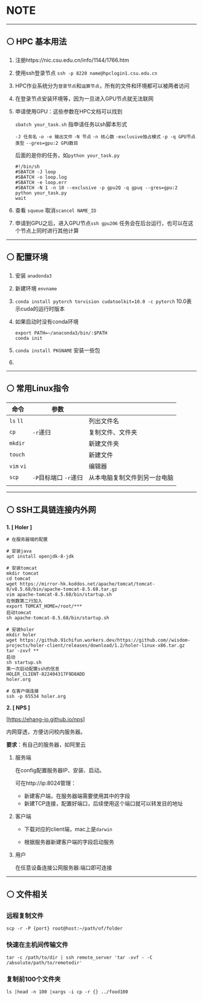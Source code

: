 # NOTE
---

## ⚪ HPC 基本用法

1. 注册https://nic.csu.edu.cn/info/1144/1766.htm

2. 使用ssh登录节点 `ssh -p 8220 name@hpclogin1.csu.edu.cn`

3. HPC作业系统分为`登录节点`和`运算节点`，所有的文件和环境都可以被两者访问

4. 在登录节点安装环境等，因为一旦进入GPU节点就无法联网

5. 申请使用GPU：这些参数在HPC文档可以找到

    `sbatch your_task.sh` 指申请任务以sh脚本形式

   `-J 任务名` `-o -e 输出文件` `-N 节点` `-n 核心数` `-exclusive独占模式` `-p -q GPU节点类型` `--gres=gpu:2 GPU数目 `

   后面的是你的任务，如`python your_task.py`

    ```shell
    #!/bin/sh
    #SBATCH -J loop
    #SBATCH -o loop.log
    #SBATCH -e loop.err
    #SBATCH -N 1 -n 10 --exclusive -p gpu2Q -q gpuq --gres=gpu:2
    python your_task.py
    wait
    ```

6. 查看 `squeue`     取消`scancel NAME_ID`
7. 申请到GPU之后，进入GPU节点`ssh gpu206` 任务会在后台运行，也可以在这个节点上同时进行其他计算

---

## ⚪ 配置环境

1. 安装 `anadonda3`

2. 新建环境 `envname` 

3. `conda install pytorch torvision cudatoolkit=10.0 -c pytorch` 10.0表示cuda的运行时版本

4. 如果启动时没有conda环境

   ```shell
   export PATH=~/anaconda3/bin/:$PATH
   conda init 
   ```

5. `conda install PKGNAME` 安装一些包

6. 

---

## ⚪ 常用Linux指令

| 命令       | 参数                  |                              |
| ---------- | --------------------- | ---------------------------- |
| `ls` `ll`  |                       | 列出文件名                   |
| `cp `      | `-r`递归              | 复制文件、文件夹             |
| `mkdir`    |                       | 新建文件夹                   |
| `touch`    |                       | 新建文件                     |
| `vim` `vi` |                       | 编辑器                       |
| `scp`      | `-P`目标端口 `-r`递归 | 从本电脑复制文件到另一台电脑 |
|            |                       |                              |

---

## ⚪ SSH工具链连接内外网
**1. [ Holer ]**
```shell
# 在服务器端的配置

# 安装java
apt install openjdk-8-jdk

# 安装tomcat
mkdir tomcat
cd tomcat
wget https://mirror-hk.koddos.net/apache/tomcat/tomcat-8/v8.5.68/bin/apache-tomcat-8.5.68.tar.gz
vim apache-tomcat-8.5.68/bin/startup.sh
在倒数第二行加入
export TOMCAT_HOME=/root/***
启动tomcat
sh apache-tomcat-8.5.68/bin/startup.sh

# 安装holer
mkdir holer
wget https://github.91chifun.workers.dev/https://github.com//wisdom-projects/holer-client/releases/download/1.2/holer-linux-x86.tar.gz
tar -zxvf **
启动
sh startup.sh
第一次启动配置ssh的信息
HOLER_CLIENT-822404317F9D8ADD
holer.org

# 在客户端连接
ssh -p 65534 holer.org
```
**2. [ NPS ]**

[https://ehang-io.github.io/nps]

内网穿透，方便访问校内服务器。

**要求**：有自己的服务器，如阿里云

1. 服务端

   在config配置服务器IP、安装、启动。

   可在http://ip:8024管理：

   	- 新建客户端，在服务器端需要使用其中的字段
   	- 新建TCP连接，配置好端口，后续使用这个端口就可以转发目的地址

2. 客户端

   - 下载对应的client端，mac上是`darwin`

   - 根据服务器新建客户端的字段启动服务

3. 用户

   在任意设备连接公网服务器:端口即可连接
---

## ⚪ 文件相关

### 远程复制文件
```shell
scp -r -P {port} root@host:~/path/of/folder
```

### 快速在主机间传输文件
```shell
tar -c /path/to/dir | ssh remote_server 'tar -xvf - -C /absolute/path/to/remotedir'
```

### 复制前100个文件夹
``` shell
ls |head -n 100 |xargs -i cp -r {} ../food100
```
